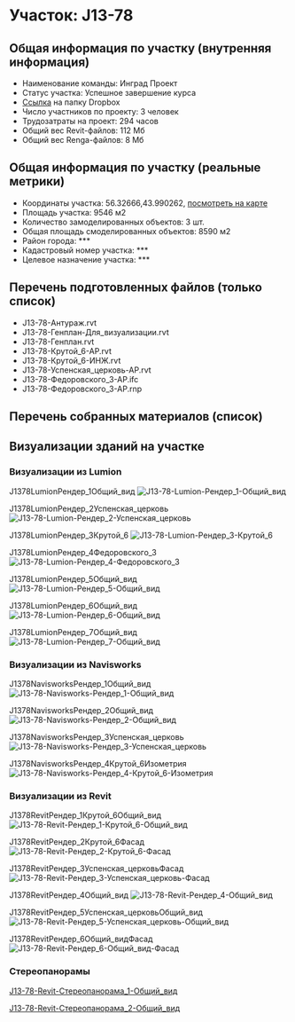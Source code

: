 # Участок: J13-78
## Общая информация по участку (внутренняя информация)
+ Наименование команды: Инград Проект
+ Статус участка: Успешное завершение курса
+ [Ссылка](https://www.dropbox.com/sh/wvvgv1nw1iqred9/AACLvVBafumTo51Uo66NZ37Ia/J13_78?dl=0) на папку Dropbox
+ Число участников по проекту: 3 человек
+ Трудозатраты на проект: 294 часов
+ Общий вес Revit-файлов: 112 Мб
+ Общий вес Renga-файлов: 8 Мб
## Общая информация по участку (реальные метрики)
+ Координаты участка: 56.32666,43.990262, [посмотреть на карте](yandex.ru/maps/47/nizhny-novgorod/?ll=56.32666%2C43.990262&z=19)
+ Площадь участка: 9546 м2
+ Количество замоделированных объектов: 3 шт.
+ Общая площадь смоделированных объектов: 8590 м2
+ Район города: *** 
+ Кадастровый номер участка: *** 
+ Целевое назначение участка: *** 
## Перечень подготовленных файлов (только список)
+ J13-78-Антураж.rvt
+ J13-78-Генплан-Для_визуализации.rvt
+ J13-78-Генплан.rvt
+ J13-78-Крутой_6-АР.rvt
+ J13-78-Крутой_6-ИНЖ.rvt
+ J13-78-Успенская_церковь-АР.rvt
+ J13-78-Федоровского_3-АР.ifc
+ J13-78-Федоровского_3-АР.rnp
## Перечень собранных материалов (список)
## Визуализации зданий на участке
### Визуализации из Lumion
J1378LumionРендер_1Общий_вид
![J13-78-Lumion-Рендер_1-Общий_вид](/Images/J13_78/J13-78-Lumion-Рендер_1-Общий_вид_Compressed.jpg)

J1378LumionРендер_2Успенская_церковь
![J13-78-Lumion-Рендер_2-Успенская_церковь](/Images/J13_78/J13-78-Lumion-Рендер_2-Успенская_церковь_Compressed.jpg)

J1378LumionРендер_3Крутой_6
![J13-78-Lumion-Рендер_3-Крутой_6](/Images/J13_78/J13-78-Lumion-Рендер_3-Крутой_6_Compressed.jpg)

J1378LumionРендер_4Федоровского_3
![J13-78-Lumion-Рендер_4-Федоровского_3](/Images/J13_78/J13-78-Lumion-Рендер_4-Федоровского_3_Compressed.jpg)

J1378LumionРендер_5Общий_вид
![J13-78-Lumion-Рендер_5-Общий_вид](/Images/J13_78/J13-78-Lumion-Рендер_5-Общий_вид_Compressed.jpg)

J1378LumionРендер_6Общий_вид
![J13-78-Lumion-Рендер_6-Общий_вид](/Images/J13_78/J13-78-Lumion-Рендер_6-Общий_вид_Compressed.jpg)

J1378LumionРендер_7Общий_вид
![J13-78-Lumion-Рендер_7-Общий_вид](/Images/J13_78/J13-78-Lumion-Рендер_7-Общий_вид_Compressed.jpg)

### Визуализации из Navisworks
J1378NavisworksРендер_1Общий_вид
![J13-78-Navisworks-Рендер_1-Общий_вид](/Images/J13_78/J13-78-Navisworks-Рендер_1-Общий_вид_Compressed.jpg)

J1378NavisworksРендер_2Общий_вид
![J13-78-Navisworks-Рендер_2-Общий_вид](/Images/J13_78/J13-78-Navisworks-Рендер_2-Общий_вид_Compressed.jpg)

J1378NavisworksРендер_3Успенская_церковь
![J13-78-Navisworks-Рендер_3-Успенская_церковь](/Images/J13_78/J13-78-Navisworks-Рендер_3-Успенская_церковь_Compressed.jpg)

J1378NavisworksРендер_4Крутой_6Изометрия
![J13-78-Navisworks-Рендер_4-Крутой_6-Изометрия](/Images/J13_78/J13-78-Navisworks-Рендер_4-Крутой_6-Изометрия_Compressed.jpg)

### Визуализации из Revit
J1378RevitРендер_1Крутой_6Общий_вид
![J13-78-Revit-Рендер_1-Крутой_6-Общий_вид](/Images/J13_78/J13-78-Revit-Рендер_1-Крутой_6-Общий_вид_Compressed.jpg)

J1378RevitРендер_2Крутой_6Фасад
![J13-78-Revit-Рендер_2-Крутой_6-Фасад](/Images/J13_78/J13-78-Revit-Рендер_2-Крутой_6-Фасад_Compressed.jpg)

J1378RevitРендер_3Успенская_церковьФасад
![J13-78-Revit-Рендер_3-Успенская_церковь-Фасад](/Images/J13_78/J13-78-Revit-Рендер_3-Успенская_церковь-Фасад_Compressed.jpg)

J1378RevitРендер_4Общий_вид
![J13-78-Revit-Рендер_4-Общий_вид](/Images/J13_78/J13-78-Revit-Рендер_4-Общий_вид_Compressed.jpg)

J1378RevitРендер_5Успенская_церковьОбщий_вид
![J13-78-Revit-Рендер_5-Успенская_церковь-Общий_вид](/Images/J13_78/J13-78-Revit-Рендер_5-Успенская_церковь-Общий_вид_Compressed.jpg)

J1378RevitРендер_6Общий_видФасад
![J13-78-Revit-Рендер_6-Общий_вид-Фасад](/Images/J13_78/J13-78-Revit-Рендер_6-Общий_вид-Фасад_Compressed.jpg)

### Стереопанорамы
[J13-78-Revit-Стереопанорама_1-Общий_вид](https://pano.autodesk.com/pano.html?url=jpgs/320ad374-b396-4d0d-8064-b227e0382277&version=2)

[J13-78-Revit-Стереопанорама_2-Общий_вид](https://pano.autodesk.com/pano.html?url=jpgs/89bf6fec-9b33-4642-9c84-8994d7088a2a&version=2)

